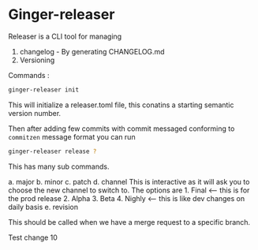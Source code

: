 # Ginger-releaser

Releaser is a CLI tool for managing 
1. changelog - By generating CHANGELOG.md
2. Versioning



Commands : 

```sh
ginger-releaser init
```

This will initialize a releaser.toml file, this conatins a starting semantic version number. 

Then after adding few commits with commit messaged conforming to `commitzen` message format you can run

```sh
ginger-releaser release ?
```
This has many sub commands. 

a. major
b. minor
c. patch
d. channel
    This is interactive as it will ask you to choose the new channel to switch to. The options are 
        1. Final <-- this is for the prod release
        2. Alpha
        3. Beta
        4. Nighly <-- this is like dev changes on daily basis
e. revision

This should be called when we have a merge request to a specific branch. 

Test change 10

